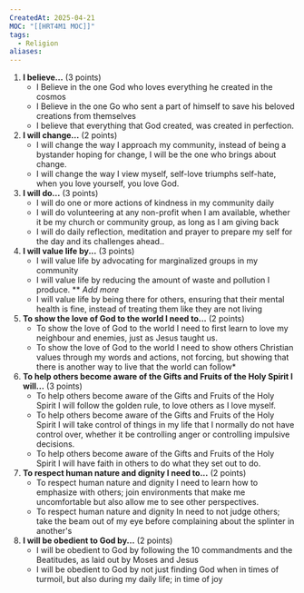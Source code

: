 ```yaml
---
CreatedAt: 2025-04-21
MOC: "[[HRT4M1 MOC]]"
tags:
  - Religion
aliases:
---
```

1. **I believe...** (3 points)
    - I Believe in the one God who loves everything he created in the cosmos
    - I Believe in the one Go who sent a part of himself to save his beloved creations from themselves
    - I believe that everything that God created, was created in perfection. 
2. **I will change...** (2 points)
    - I will change the way I approach my community, instead of being a bystander hoping for change, I will be the one who brings about change.
    - I will change the way I view myself, self-love triumphs self-hate, when you love yourself, you love God.
3. **I will do...** (3 points)
    - I will do one or more actions of kindness in my community daily
    - I will do volunteering at any non-profit when I am available, whether it be my church or community group, as long as I am giving back
    - I will do daily reflection, meditation and prayer to prepare my self for the day and its challenges ahead..
4. **I will value life by...** (3 points)
    - I will value life by advocating for marginalized groups in my community
    - I will value life by reducing the amount of waste and pollution I produce. ** *Add more*
    - I will value life by being there for others, ensuring that their mental health is fine, instead of treating them like they are not living
5. **To show the love of God to the world I need to...** (2 points)
    - To show the love of God to the world I need to first learn to love my neighbour and enemies, just as Jesus taught us.
    - To show the love of God to the world I need to show others Christian values through my words and actions, not forcing, but showing that there is another way to live that the world can follow*
6. **To help others become aware of the Gifts and Fruits of the Holy Spirit I will...** (3 points)
    - To help others become aware of the Gifts and Fruits of the Holy Spirit I will follow the golden rule, to love others as I love myself.
    - To help others become aware of the Gifts and Fruits of the Holy Spirit I will take control of things in my life that I normally do not have control over, whether it be controlling anger or controlling impulsive decisions. 
    - To help others become aware of the Gifts and Fruits of the Holy Spirit I will have faith in others to do what they set out to do.
7. **To respect human nature and dignity I need to...** (2 points)
    - To respect human nature and dignity I need to learn how to emphasize with others; join environments that make me uncomfortable but also allow me to see other perspectives.
    - To respect human nature and dignity In need to not judge others; take the beam out of my eye before complaining about the splinter in another's
8. **I will be obedient to God by...** (2 points)
    - I will be obedient to God by following the 10 commandments and the Beatitudes, as laid out by Moses and Jesus
    - I will be obedient to God by not just finding God when in times of turmoil, but also during my daily life; in time of joy
